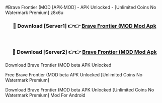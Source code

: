 #Brave Frontier (MOD [APK-MOD] - APK Unlocked - [Unlimited Coins No Watermark Premium] z8x6u



<div align="center">

<h3>🔴 Download [Server1] 👉👉 <a href="https://momento.my/?title=Brave_Frontier_(MOD">Brave Frontier (MOD Mod Apk</a></h3><br>

<h3>🔴 Download [Server2] 👉👉 <a href="https://momento.my/?title=Brave_Frontier_(MOD">Brave Frontier (MOD Mod Apk</a></h3>
</div>



Download Brave Frontier (MOD beta APK Unlocked

Free Brave Frontier (MOD beta APK Unlocked [Unlimited Coins No Watermark Premium]

Download Brave Frontier (MOD beta APK Unlocked [Unlimited Coins No Watermark Premium] Mod For Android
